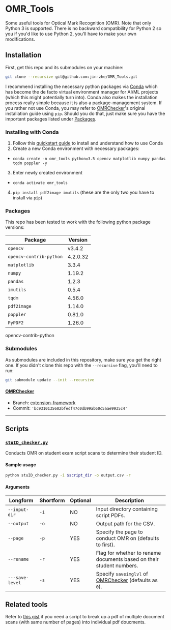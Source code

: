 # OMR_Tools
Some useful tools for Optical Mark Recognition (OMR). Note that only Python 3 is supported. There is no backward compatibility for Python 2 so you if you'd like to use Python 2, you'll have to make your own modifications.

## Installation
First, get this repo and its submodules on your machine:
```sh
git clone --recursive git@github.com:jin-zhe/OMR_Tools.git
```
I recommend installing the necessary python packages via [Conda](https://docs.conda.io/en/latest/index.html) which has become the de facto virtual environment manager for AI/ML projects (which this might potentially turn into). Conda also makes the installation process really simple because it is also a package-management system. If you rather not use Conda, you may refer to [OMRChecker](https://github.com/Udayraj123/OMRChecker)'s original installation guide using `pip`. Should you do that, just make sure you have the important packages listed under [Packages](https://github.com/jin-zhe/OMR_Tools#packages).

### Installing with Conda

1. Follow this [quickstart guide](https://jin-zhe.github.io/guides/getting-up-to-speed-with-conda/) to install and understand how to use Conda
2. Create a new Conda environment with necessary packages:
  * `conda create -n omr_tools python=3.5 opencv matplotlib numpy pandas tqdm poppler -y`
3. Enter newly created environment
  * `conda activate omr_tools`
4. `pip install pdf2image imutils` (these are the only two you have to install via `pip`)

### Packages
This repo has been tested to work with the following python package versions:

Package | Version
--- | ---
`opencv` | v3.4.2
`opencv-contrib-python` | 4.2.0.32
`matplotlib` | 3.3.4
`numpy` | 1.19.2
`pandas` | 1.2.3
`imutils` | 0.5.4
`tqdm` | 4.56.0
`pdf2image ` | 1.14.0
`poppler` | 0.81.0
`PyPDF2` | 1.26.0

opencv-contrib-python

### Submodules
As submodules are included in this repository, make sure you get the right one. If you didn't clone this repo with the `--recursive` flag, you'll need to run:
```sh
git submodule update --init --recursive
```
#### [OMRChecker](https://github.com/leongwaikay/OMRChecker/tree/extension-framework)
* Branch: [extension-framework](https://github.com/leongwaikay/OMRChecker/tree/extension-framework)
* Commit: `'bc9310135602bfedf47c0db99ab60c5aae9935c4'`
---
## Scripts
### [`stuID_checker.py`](stuID_checker.py)
Conducts OMR on student exam script scans to determine their student ID.

#### Sample usage
```sh
python stuID_checker.py -i $script_dir -o output.csv -r
```
#### Arguments
Longform | Shortform | Optional | Description
--- | --- | --- | ---
`--input-dir` | `-i` | NO | Input directory containing script PDFs.
`--output` | `-o` | NO | Output path for the CSV.
`--page` | `-p` | YES | Specify the page to conduct OMR on (defaults to first).
`--rename` | `-r` | YES | Flag for whether to rename documents based on their student numbers.
`---save-level` | `-s` | YES | Specify `saveimglvl` of [OMRChecker](https://github.com/Udayraj123/OMRChecker) (defaults as `0`).

## Related tools
Refer to [this gist](https://gist.github.com/jin-zhe/2efc348f58002f54e1ed90ab5323e56a) if you need a script to break up a pdf of multiple document scans (with same number of pages) into individual pdf doucments.
